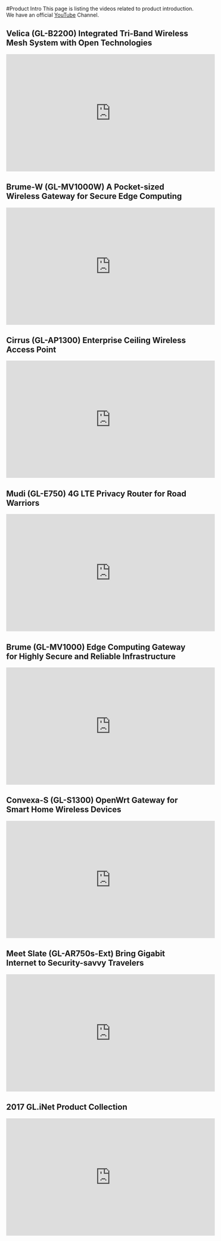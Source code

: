#Product Intro
This page is listing the videos related to product introduction. We have an official [YouTube](https://www.youtube.com/channel/UCBfNEzurltlIeFFCbUgHQyg?view_as=subscriber) Channel.

## Velica (GL-B2200) Integrated Tri-Band Wireless Mesh System with Open Technologies
<iframe width="560" height="315" src="https://www.youtube.com/embed/-NMWKGcXS8Q" frameborder="0" allow="autoplay; encrypted-media" allowfullscreen></iframe>

## Brume-W (GL-MV1000W) A Pocket-sized Wireless Gateway for Secure Edge Computing
<iframe width="560" height="315" src="https://www.youtube.com/embed/pR7rfVzAZzs" frameborder="0" allow="autoplay; encrypted-media" allowfullscreen></iframe>

## Cirrus (GL-AP1300) Enterprise Ceiling Wireless Access Point
<iframe width="560" height="315" src="https://www.youtube.com/embed/wYTVenxLgQA" frameborder="0" allow="autoplay; encrypted-media" allowfullscreen></iframe>

## Mudi (GL-E750) 4G LTE Privacy Router for Road Warriors
<iframe width="560" height="315" src="https://www.youtube.com/embed/KQA7gWzpK6k" frameborder="0" allow="autoplay; encrypted-media" allowfullscreen></iframe>

## Brume (GL-MV1000) Edge Computing Gateway for Highly Secure and Reliable Infrastructure
<iframe width="560" height="315" src="https://www.youtube.com/embed/4mVs6V_sHnI" frameborder="0" allow="autoplay; encrypted-media" allowfullscreen></iframe>

## Convexa-S (GL-S1300) OpenWrt Gateway for Smart Home Wireless Devices
<iframe width="560" height="315" src="https://www.youtube.com/embed/wRA22wQxd48" frameborder="0" allow="autoplay; encrypted-media" allowfullscreen></iframe>

## Meet Slate (GL-AR750s-Ext) Bring Gigabit Internet to Security-savvy Travelers
<iframe width="560" height="315" src="https://www.youtube.com/embed/Ze1HRRyuiQw" frameborder="0" allow="autoplay; encrypted-media" allowfullscreen></iframe>

## 2017 GL.iNet Product Collection
<iframe width="560" height="315" src="https://www.youtube.com/embed/3KIefcjhvAA" frameborder="0" allow="autoplay; encrypted-media" allowfullscreen></iframe>